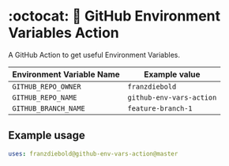 # :octocat: :rocket: GitHub Environment Variables Action

A GitHub Action to get useful Environment Variables.

| Environment Variable Name | Example value             |
|---------------------------|---------------------------|
| `GITHUB_REPO_OWNER`       | `franzdiebold`            |
| `GITHUB_REPO_NAME`        | `github-env-vars-action`  |
| `GITHUB_BRANCH_NAME`      | `feature-branch-1`        |

## Example usage

```yaml
uses: franzdiebold@github-env-vars-action@master
```
